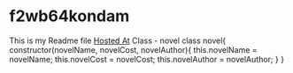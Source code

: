 # f2wb64kondam
This is my Readme file
[Hosted At](https://f2db64kondam.onrender.com)
Class - novel class novel{ constructor(novelName, novelCost, novelAuthor){ this.novelName = novelName; this.novelCost = novelCost; this.novelAuthor = novelAuthor; } }